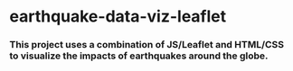 # earthquake-data-viz-leaflet
### This project uses a combination of JS/Leaflet and HTML/CSS to visualize the impacts of earthquakes around the globe.
